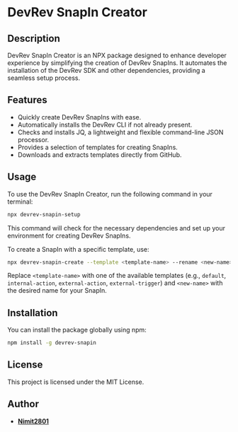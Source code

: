 # DevRev SnapIn Creator

## Description

DevRev SnapIn Creator is an NPX package designed to enhance developer experience by simplifying the creation of DevRev SnapIns. It automates the installation of the DevRev SDK and other dependencies, providing a seamless setup process.

## Features

- Quickly create DevRev SnapIns with ease.
- Automatically installs the DevRev CLI if not already present.
- Checks and installs JQ, a lightweight and flexible command-line JSON processor.
- Provides a selection of templates for creating SnapIns.
- Downloads and extracts templates directly from GitHub.

## Usage

To use the DevRev SnapIn Creator, run the following command in your terminal:

```bash
npx devrev-snapin-setup
```

This command will check for the necessary dependencies and set up your environment for creating DevRev SnapIns.

To create a SnapIn with a specific template, use:

```bash
npx devrev-snapin-create --template <template-name> --rename <new-name>
```

Replace `<template-name>` with one of the available templates (e.g., `default`, `internal-action`, `external-action`, `external-trigger`) and `<new-name>` with the desired name for your SnapIn.

## Installation

You can install the package globally using npm:

```bash
npm install -g devrev-snapin
```

## License

This project is licensed under the MIT License.

## Author

- [**Nimit2801**](https://github.com/nimit2801)
